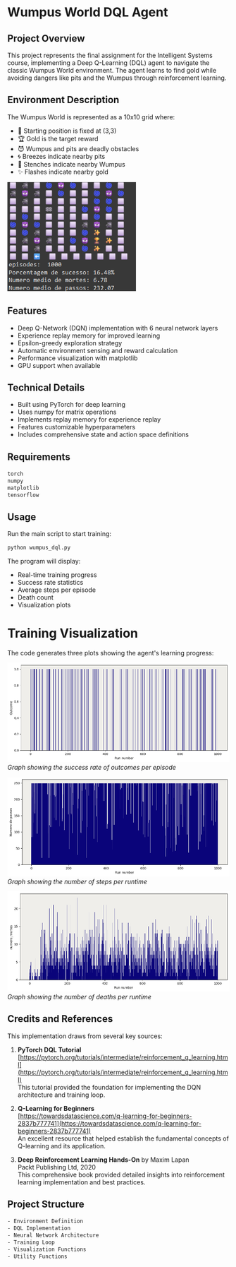 
# Wumpus World DQL Agent
## Project Overview
This project represents the final assignment for the Intelligent Systems course, implementing a Deep Q-Learning (DQL) agent to navigate the classic Wumpus World environment. The agent learns to find gold while avoiding dangers like pits and the Wumpus through reinforcement learning.

## Environment Description
The Wumpus World is represented as a 10x10 grid where:
- 🏁 Starting position is fixed at (3,3)
- 🏆 Gold is the target reward
- 😈 Wumpus and pits are deadly obstacles
- 🌀 Breezes indicate nearby pits
- 🦨 Stenches indicate nearby Wumpus
- ✨ Flashes indicate nearby gold

![Environment and Score Representation](img/wumpus1.png)

## Features
- Deep Q-Network (DQN) implementation with 6 neural network layers
- Experience replay memory for improved learning
- Epsilon-greedy exploration strategy
- Automatic environment sensing and reward calculation
- Performance visualization with matplotlib
- GPU support when available

## Technical Details
- Built using PyTorch for deep learning
- Uses numpy for matrix operations
- Implements replay memory for experience replay
- Features customizable hyperparameters
- Includes comprehensive state and action space definitions

## Requirements
```
torch
numpy
matplotlib
tensorflow
```

## Usage
Run the main script to start training:
```python
python wumpus_dql.py
```
The program will display:
- Real-time training progress
- Success rate statistics
- Average steps per episode
- Death count
- Visualization plots

# Training Visualization
The code generates three plots showing the agent's learning progress:

![Success Rate per Episode](img/wumpus2.png)
*Graph showing the success rate of outcomes per episode*

![Steps per Runtime](img/wumpus3.png)
*Graph showing the number of steps per runtime*

![Deaths per Runtime](img/wumpus4.png)
*Graph showing the number of deaths per runtime*

## Credits and References
This implementation draws from several key sources:

1. **PyTorch DQL Tutorial**  
   [https://pytorch.org/tutorials/intermediate/reinforcement_q_learning.html](https://pytorch.org/tutorials/intermediate/reinforcement_q_learning.html)  
   This tutorial provided the foundation for implementing the DQN architecture and training loop.

2. **Q-Learning for Beginners**  
   [https://towardsdatascience.com/q-learning-for-beginners-2837b777741](https://towardsdatascience.com/q-learning-for-beginners-2837b777741)  
   An excellent resource that helped establish the fundamental concepts of Q-learning and its application.

3. **Deep Reinforcement Learning Hands-On** by Maxim Lapan  
   Packt Publishing Ltd, 2020  
   This comprehensive book provided detailed insights into reinforcement learning implementation and best practices.

## Project Structure
```
- Environment Definition
- DQL Implementation
- Neural Network Architecture
- Training Loop
- Visualization Functions
- Utility Functions
```

